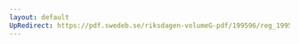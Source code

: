 ```yaml
---
layout: default
UpRedirect: https://pdf.swedeb.se/riksdagen-volumeG-pdf/199596/reg_199596/reg_199596_0031.pdf
---
```

